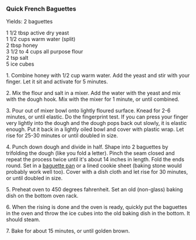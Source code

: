 
### Quick French Baguettes  
Yields: 2 baguettes  
    
1 1/2 tbsp active dry yeast  
1 1/2 cups warm water (split)  
2 tbsp honey  
3 1/2 to 4 cups all purpose flour  
2 tsp salt  
5 ice cubes  
    
1\. Combine honey with 1/2 cup warm water. Add the yeast and stir with your finger. Let it sit and activate for 5 minutes.   
    
2\. Mix the flour and salt in a mixer. Add the water with the yeast and mix with the dough hook. Mix with the mixer for 1 minute, or until combined.  
    
3\. Pour out of mixer bowl onto lightly floured surface. Knead for 2-6 minutes, or until elastic. Do the fingerprint test. If you can press your finger very lightly into the dough and the dough pops back out slowly, it is elastic enough. Put it back in a lightly oiled bowl and cover with plastic wrap. Let rise for 25-30 minutes or until doubled in size.  
    
4\. Punch down dough and divide in half. Shape into 2 baguettes by trifolding the dough (like you fold a letter). Pinch the seam closed and repeat the process twice until it's about 14 inches in length. Fold the ends round. Set in a [baguette pan](http://www.kingarthurflour.com/shop/items/baguette-pan) or a lined cookie sheet (baking stone would probably work well too). Cover with a dish cloth and let rise for 30 minutes, or until doubled in size.  
    
5\. Preheat oven to 450 degrees fahrenheit. Set an old (non-glass) baking dish on the bottom oven rack.   
    
6\. When the rising is done and the oven is ready, quickly put the baguettes in the oven and throw the ice cubes into the old baking dish in the bottom. It should steam.   
    
7\. Bake for about 15 minutes, or until golden brown.   
    